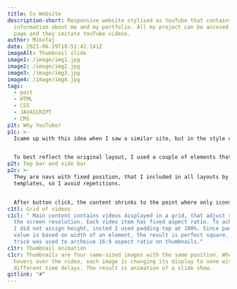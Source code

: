 ```yaml
---
title: Cv Website
description-short: Responsive website stylised as YouTube that contains
  information about me and my portfolio. All my project can be accesed from home
  page and they imitate YouTube videos.
author: Mikołaj
date: 2021-06-29T18:51:42.141Z
imageAlt: Thumbnail slide
image1: /image/img1.jpg
image2: /image/img2.jpg
image3: /image/img3.jpg
image4: /image/img4.jpg
tags:
  - post
  - HTML
  - CSS
  - JAVASCRIPT
  - CMS
p1t: Why YouTube?
p1c: >-
  Icame up with this idea when I saw a similar site, but in the style of spotify. It immediately caught my attention and I thought it was a great idea to stand out.  Then I thought making it like youtube would be an even better idea, it would allow me to showcase my projects in an interesting way.


  To best reflect the original layout, I used a couple of elements that I want to talk about
p2t: Top bar and side bar
p2c: >-
  They are navs with fixed position, that I included in all layouts by using CMS
  templates, so I avoid repetitions. 


  After button click, the content shrinks to the point where only icons are visible. This functionality is made possible by js onClick() event.
c1tl: Grid of videos
c1cl: " Main content contains videos displayed in a grid, that adjust size to
  the screen resolution. Each video item has fixed aspect ratio. To achieve this
  I did not assign height, insted I used padding-top at 100%. Since padding-top
  value is based on width of an element, the result is perfect square. Same
  trick was used to archeive 16:9 aspect ratio on thumbnails."
c1tr: Thumbnail animation
c1cr: Thumbnails are four same-sized images with the same position. When user
  hovers over the video, each image is changing its display to none with
  different time delays. The result is animation of a slide show.
gitlink: "#"
---
```

